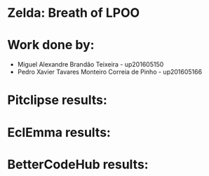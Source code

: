 # Zelda: Breath of LPOO

# Work done by:
- Miguel Alexandre Brandão Teixeira - up201605150
- Pedro Xavier Tavares Monteiro Correia de Pinho - up201605166

# Pitclipse results:

# EclEmma results:

# BetterCodeHub results:


